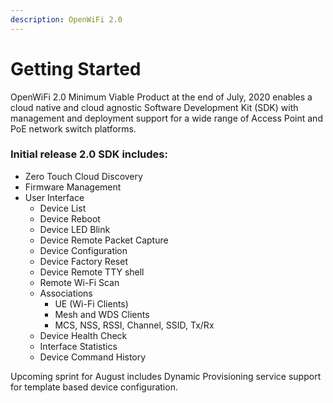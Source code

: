 ```yaml
---
description: OpenWiFi 2.0
---
```


# Getting Started

OpenWiFi 2.0 Minimum Viable Product at the end of July, 2020 enables a cloud native and cloud agnostic Software Development Kit \(SDK\) with management and deployment support for a wide range of Access Point and PoE network switch platforms. 

### Initial release 2.0 SDK includes:

* Zero Touch Cloud Discovery
* Firmware Management
* User Interface 
  * Device List
  * Device Reboot
  * Device LED Blink
  * Device Remote Packet Capture
  * Device Configuration
  * Device Factory Reset
  * Device Remote TTY shell
  * Remote Wi-Fi Scan
  * Associations
    * UE \(Wi-Fi Clients\)
    * Mesh and WDS Clients
    * MCS, NSS, RSSI, Channel, SSID, Tx/Rx
  * Device Health Check 
  * Interface Statistics
  * Device Command History

Upcoming sprint for August includes Dynamic Provisioning service support for template based device configuration.



